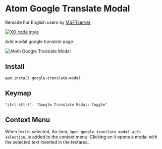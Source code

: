 # Atom Google Translate Modal

Remade For English users by [MSFTserver](http://msft.online)

[![XO code style](https://img.shields.io/badge/code_style-XO-5ed9c7.svg)](https://github.com/sindresorhus/xo)

Add modal google translate page

![Atom Google Translate Modal](https://raw.githubusercontent.com/nju33/atom-google-translate-modal/master/screenshot.png)

## Install

```
apm install google-translate-modal
```

## Keymap

```
"ctrl-alt-t": "Google Translate Modal: Toggle"
```

## Context Menu

When text is selected, An item, `Open google translate modal with selection`, is added to the context menu. Clicking on it opens a modal with the selected text inserted in the textarea.
